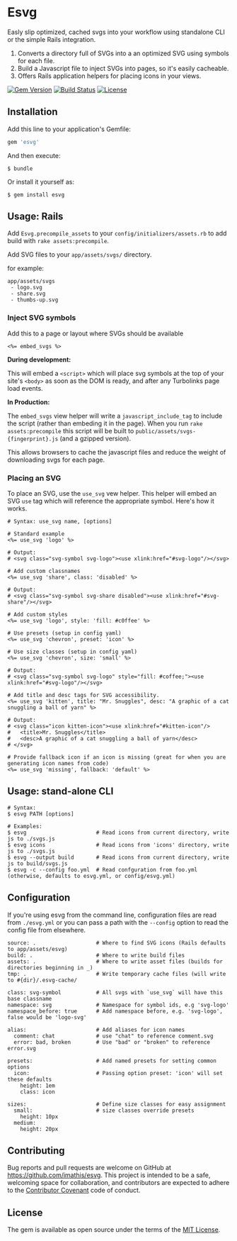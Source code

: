 # Esvg

Easly slip optimized, cached svgs into your workflow using standalone CLI or the simple Rails integration.

1. Converts a directory full of SVGs into a an optimized SVG using symbols for each file.
2. Build a Javascript file to inject SVGs into pages, so it's easily cacheable.
3. Offers Rails application helpers for placing icons in your views.

[![Gem Version](http://img.shields.io/gem/v/esvg.svg)](https://rubygems.org/gems/esvg)
[![Build Status](http://img.shields.io/travis/imathis/esvg.svg)](https://travis-ci.org/imathis/esvg)
[![License](http://img.shields.io/:license-mit-blue.svg)](http://imathis.mit-license.org)

## Installation

Add this line to your application's Gemfile:

```ruby
gem 'esvg'
```

And then execute:

    $ bundle

Or install it yourself as:

    $ gem install esvg

## Usage: Rails

Add `Esvg.precompile_assets` to your `config/initializers/assets.rb` to add build with `rake assets:precompile`.

Add SVG files to your `app/assets/svgs/` directory.

for example:

```
app/assets/svgs
 - logo.svg
 - share.svg
 - thumbs-up.svg
```

### Inject SVG symbols

Add this to a page or layout where SVGs should be available

```
<%= embed_svgs %>
```

**During development:**

This will embed a `<script>` which will place svg symbols at the top of your site's `<body>` as soon as the DOM is ready, and after any Turbolinks page load events.

**In Production:**

The `embed_svgs` view helper will write a `javascript_include_tag` to include the script (rather than embeding it in the page).
When you run `rake assets:precompile` this script will be built to `public/assets/svgs-{fingerprint}.js` (and a gzipped version).

This allows browsers to cache the javascript files and reduce the weight of downloading svgs for each page.

### Placing an SVG

To place an SVG, use the `use_svg` vew helper. This helper will embed an SVG `use` tag which will reference the appropriate symbol. Here's how it works.

```
# Syntax: use_svg name, [options]

# Standard example
<%= use_svg 'logo' %>

# Output:
# <svg class="svg-symbol svg-logo"><use xlink:href="#svg-logo"/></svg>

# Add custom classnames
<%= use_svg 'share', class: 'disabled' %>

# Output: 
# <svg class="svg-symbol svg-share disabled"><use xlink:href="#svg-share"/></svg>

# Add custom styles
<%= use_svg 'logo', style: 'fill: #c0ffee' %>

# Use presets (setup in config yaml)
<%= use_svg 'chevron', preset: 'icon' %>

# Use size classes (setup in config yaml)
<%= use_svg 'chevron', size: 'small' %>

# Output: 
# <svg class="svg-symbol svg-logo" style="fill: #coffee;"><use xlink:href="#svg-logo"/></svg>

# Add title and desc tags for SVG accessibility.
<%= use_svg 'kitten', title: "Mr. Snuggles", desc: "A graphic of a cat snuggling a ball of yarn" %>

# Output: 
# <svg class="icon kitten-icon"><use xlink:href="#kitten-icon"/>
#   <title>Mr. Snuggles</title>
#   <desc>A graphic of a cat snuggling a ball of yarn</desc>
# </svg>

# Provide fallback icon if an icon is missing (great for when you are generating icon names from code)
<%= use_svg 'missing', fallback: 'default' %>

```

## Usage: stand-alone CLI

```
# Syntax:
$ esvg PATH [options]

# Examples:
$ esvg                      # Read icons from current directory, write js to ./svgs.js
$ esvg icons                # Read icons from 'icons' directory, write js to ./svgs.js
$ esvg --output build       # Read icons from current directory, write js to build/svgs.js
$ esvg -c --config foo.yml  # Read confguration from foo.yml (otherwise, defaults to esvg.yml, or config/esvg.yml)
```

## Configuration

If you're using esvg from the command line, configuration files are read from `./esvg.yml` or you can pass a path with the `--config` option to read the config file from elsewhere.

```
source: .                   # Where to find SVG icons (Rails defaults to app/assets/esvg)
build: .                    # Where to write build files
assets: .                   # Where to write asset files (builds for directories beginning in _)
tmp: .                      # Write temporary cache files (will write to #{dir}/.esvg-cache/

class: svg-symbol           # All svgs with `use_svg` will have this base classname
namespace: svg              # Namespace for symbol ids, e.g 'svg-logo'
namespace_before: true      # Add namespace before, e.g. 'svg-logo', false would be 'logo-svg'

alias:                      # Add aliases for icon names
  comment: chat             # use "chat" to reference comment.svg
  error: bad, broken        # Use "bad" or "broken" to reference error.svg

presets:                    # Add named presets for setting common options
  icon:                     # Passing option preset: 'icon' will set these defaults
    height: 1em
    class: icon

sizes:                      # Define size classes for easy assignment
  small:                    # size classes override presets
    height: 10px
  medium:
    height: 20px
```

## Contributing

Bug reports and pull requests are welcome on GitHub at https://github.com/imathis/esvg. This project is intended to be a safe, welcoming space for collaboration, and contributors are expected to adhere to the [Contributor Covenant](contributor-covenant.org) code of conduct.

## License

The gem is available as open source under the terms of the [MIT License](http://opensource.org/licenses/MIT).


